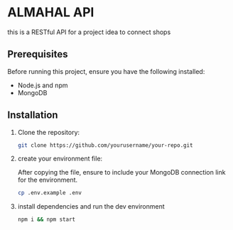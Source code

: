 # ALMAHAL API

this is a RESTful API for a project idea to connect shops  

## Prerequisites

Before running this project, ensure you have the following installed:

- Node.js and npm
- MongoDB

## Installation

1. Clone the repository:

   ```bash
   git clone https://github.com/yourusername/your-repo.git

2. create your environment file:

   After copying the file, ensure to include your MongoDB connection link for the environment.
   
   ```bash
   cp .env.example .env

3. install dependencies and run the dev environment
  
   ```bash
   npm i && npm start

